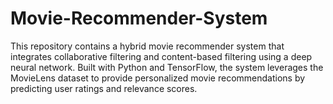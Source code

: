 # Movie-Recommender-System
This repository contains a hybrid movie recommender system that integrates collaborative filtering and content-based filtering using a deep neural network. Built with Python and TensorFlow, the system leverages the MovieLens dataset to provide personalized movie recommendations by predicting user ratings and relevance scores.
